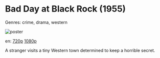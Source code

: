 # Bad Day at Black Rock (1955)

Genres: crime, drama, western

![poster](http://image.tmdb.org/t/p/w500/ugKmQAQrjcFcxNq6DsxRPnIOXn8.jpg)

en:
  [720p](magnet:?xt=urn:btih:3C2DEF3D69EDBD414C96D877B41CD4127C54CA79&tr=udp://glotorrents.pw:6969/announce&tr=udp://tracker.opentrackr.org:1337/announce&tr=udp://torrent.gresille.org:80/announce&tr=udp://tracker.openbittorrent.com:80&tr=udp://tracker.coppersurfer.tk:6969&tr=udp://tracker.leechers-paradise.org:6969&tr=udp://p4p.arenabg.ch:1337&tr=udp://tracker.internetwarriors.net:1337)
  [1080p](magnet:?xt=urn:btih:1D9F45C524B73AEF67FBCD09ABA76158C5E43D09&tr=udp://glotorrents.pw:6969/announce&tr=udp://tracker.opentrackr.org:1337/announce&tr=udp://torrent.gresille.org:80/announce&tr=udp://tracker.openbittorrent.com:80&tr=udp://tracker.coppersurfer.tk:6969&tr=udp://tracker.leechers-paradise.org:6969&tr=udp://p4p.arenabg.ch:1337&tr=udp://tracker.internetwarriors.net:1337)
  


A stranger visits a tiny Western town determined to keep a horrible secret.